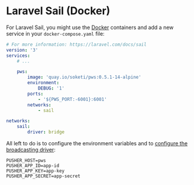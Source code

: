 # Laravel Sail \(Docker\)

For Laravel Sail, you might use the [Docker](docker.md) containers and add a new service in your `docker-compose.yaml` file:

```yaml
# For more information: https://laravel.com/docs/sail
version: '3'
services:
    # ...

    pws:
        image: 'quay.io/soketi/pws:0.5.1-14-alpine'
        environment:
            DEBUG: '1'
        ports:
            - '${PWS_PORT:-6001}:6001'
        networks:
            - sail

networks:
    sail:
        driver: bridge
```

All left to do is to configure the environment variables and to [configure the broadcasting driver](../backend-configuration/laravel-broadcasting.md):

```text
PUSHER_HOST=pws
PUSHER_APP_ID=app-id
PUSHER_APP_KEY=app-key
PUSHER_APP_SECRET=app-secret
```

